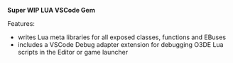 **Super WIP LUA VSCode Gem**

Features:
- writes Lua meta libraries for all exposed classes, functions and EBuses
- includes a VSCode Debug adapter extension for debugging O3DE Lua scripts in the Editor or game launcher
